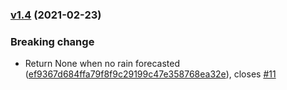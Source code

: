 ### [v1.4](https://github.com/gieljnssns/buienalarm-sensor-homeassistant/compare/v1.3...v1.4) (2021-02-23)


### Breaking change

* Return None when no rain forecasted ([ef9367d684ffa79f8f9c29199c47e358768ea32e](https://github.com/gieljnssns/buienalarm-sensor-homeassistant/commit/ef9367d684ffa79f8f9c29199c47e358768ea32e)), closes [#11](https://github.com/gieljnssns/buienalarm-sensor-homeassistant/issues/11)
